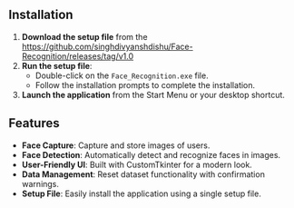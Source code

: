 ## Installation
1. **Download the setup file** from the https://github.com/singhdivyanshdishu/Face-Recognition/releases/tag/v1.0
2. **Run the setup file**:
   - Double-click on the `Face_Recognition.exe` file.
   - Follow the installation prompts to complete the installation.
3. **Launch the application** from the Start Menu or your desktop shortcut.

## Features
- **Face Capture**: Capture and store images of users.
- **Face Detection**: Automatically detect and recognize faces in images.
- **User-Friendly UI**: Built with CustomTkinter for a modern look.
- **Data Management**: Reset dataset functionality with confirmation warnings.
- **Setup File**: Easily install the application using a single setup file.
